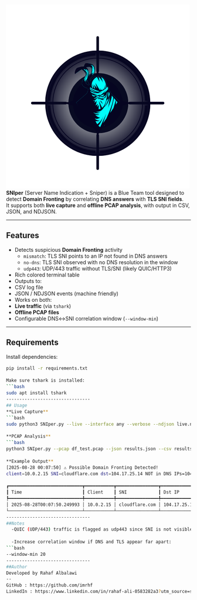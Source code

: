 ![SNIper Logo](SNIper_logo.png)
**SNIper** (Server Name Indication + Sniper) is a Blue Team tool designed to detect **Domain Fronting** by correlating **DNS answers** with **TLS SNI fields**.  
It supports both **live capture** and **offline PCAP analysis**, with output in CSV, JSON, and NDJSON.

---

## Features
- Detects suspicious **Domain Fronting** activity
  - `mismatch`: TLS SNI points to an IP not found in DNS answers 
  - `no-dns`: TLS SNI observed with no DNS resolution in the window 
  - `udp443`: UDP/443 traffic without TLS/SNI (likely QUIC/HTTP3)
-  Rich colored terminal table
-  Outputs to:
  - CSV log file
  - JSON / NDJSON events (machine friendly)
-  Works on both:
  - **Live traffic** (via `tshark`)
  - **Offline PCAP files**
- Configurable DNS↔SNI correlation window (`--window-min`)

---

## Requirements

Install dependencies:
```bash
pip install -r requirements.txt

Make sure tshark is installed:
```bash
sudo apt install tshark
--------------------------------
## Usage
**Live Capture**
```bash
sudo python3 SNIper.py --live --interface any --verbose --ndjson live.ndjson

**PCAP Analysis**
```bash
python3 SNIper.py --pcap df_test.pcap --json results.json --csv results.csv --verbose

**Example Output**
[2025-08-28 00:07:50] ⚠ Possible Domain Fronting Detected! 
client=10.0.2.15 SNI=cloudflare.com dst=104.17.25.14 NOT in DNS IPs=104.16.124.96

┏━━━━━━━━━━━━━━━━━━━━━━━━━━━━┳━━━━━━━━━━━┳━━━━━━━━━━━━━━━━┳━━━━━━━━━━━━━━┳━━━━━━━━━━┳━━━━━━━━━━━━━━━┓
┃ Time                       ┃ Client    ┃ SNI            ┃ Dst IP       ┃ Type     ┃ DNS IPs       ┃
┡━━━━━━━━━━━━━━━━━━━━━━━━━━━━╇━━━━━━━━━━━╇━━━━━━━━━━━━━━━━╇━━━━━━━━━━━━━━╇━━━━━━━━━━╇━━━━━━━━━━━━━━━┩
│ 2025-08-28T00:07:50.249993 │ 10.0.2.15 │ cloudflare.com │ 104.17.25.14 │ mismatch │ 104.16.124.96 │
└────────────────────────────┴───────────┴────────────────┴──────────────┴──────────┴───────────────┘
--------------------------------
##Notes
  -QUIC (UDP/443) traffic is flagged as udp443 since SNI is not visible in HTTP/3.

  -Increase correlation window if DNS and TLS appear far apart:
```bash
--window-min 20
--------------------------------
##Author
Developed by Rahaf Albalawi
--
GitHub : https://github.com/imrhf
LinkedIn : https://www.linkedin.com/in/rahaf-ali-0583282a3?utm_source=share&utm_campaign=share_via&utm_content=profile&utm_medium=ios_app

